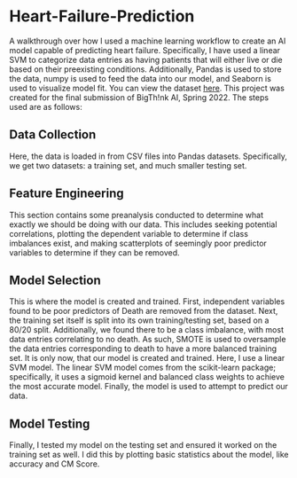 # Heart-Failure-Prediction
A walkthrough over how I used a machine learning workflow to create an AI model capable of predicting heart failure. Specifically, I have used a linear SVM to categorize data entries as having patients that will either live or die based on their preexisting conditions. Additionally, Pandas is used to store the data, numpy is used to feed the data into our model, and Seaborn is used to visualize model fit. You can view the dataset [here](https://www.kaggle.com/datasets/andrewmvd/heart-failure-clinical-data?resource=download). This project was created for the final submission of BigTh!nk AI, Spring 2022. The steps used are as follows:

## Data Collection
Here, the data is loaded in from CSV files into Pandas datasets. Specifically, we get two datasets: a training set, and much smaller testing set.

## Feature Engineering
This section contains some preanalysis conducted to determine what exactly we should be doing with our data. This includes seeking potential correlations, plotting the dependent variable to determine if class imbalances exist, and making scatterplots of seemingly poor predictor variables to determine if they can be removed.

## Model Selection
This is where the model is created and trained. First, independent variables found to be poor predictors of Death are removed from the dataset. Next, the training set itself is split into its own training/testing set, based on a 80/20 split. Additionally, we found there to be a class imbalance, with most data entries correlating to no death. As such, SMOTE is used to oversample the data entries corresponding to death to have a more balanced training set. It is only now, that our model is created and trained. Here, I use a linear SVM model. The linear SVM model comes from the scikit-learn package; specifically, it uses a sigmoid kernel and balanced class weights to achieve the most accurate model. Finally, the model is used to attempt to predict our data.

## Model Testing
Finally, I tested my model on the testing set and ensured it worked on the training set as well. I did this by plotting basic statistics about the model, like accuracy and CM Score. 

